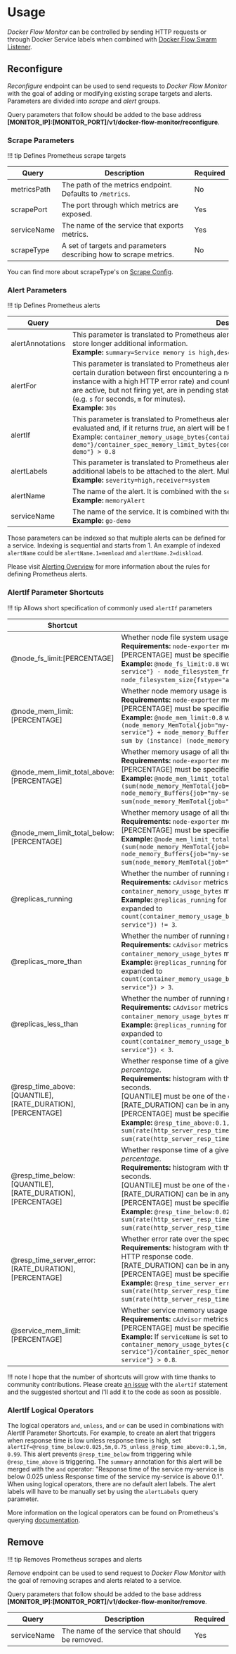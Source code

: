 # Usage

*Docker Flow Monitor* can be controlled by sending HTTP requests or through Docker Service labels when combined with [Docker Flow Swarm Listener](http://swarmlistener.dockerflow.com/).

## Reconfigure

*Reconfigure* endpoint can be used to send requests to *Docker Flow Monitor* with the goal of adding or modifying existing scrape targets and alerts. Parameters are divided into *scrape* and *alert* groups.

Query parameters that follow should be added to the base address **[MONITOR_IP]:[MONITOR_PORT]/v1/docker-flow-monitor/reconfigure**.

### Scrape Parameters

!!! tip
    Defines Prometheus scrape targets

|Query          |Description                                                                               |Required|
|---------------|------------------------------------------------------------------------------------------|--------|
|metricsPath    |The path of the metrics endpoint. Defaults to `/metrics`.                                 |No      |
|scrapePort     |The port through which metrics are exposed.                                               |Yes     |
|serviceName    |The name of the service that exports metrics.                                             |Yes     |
|scrapeType     |A set of targets and parameters describing how to scrape metrics.                         |No      |

You can find more about scrapeType's on [Scrape Config](https://prometheus.io/docs/operating/configuration/#scrape_config).

### Alert Parameters

!!! tip
    Defines Prometheus alerts

|Query          |Description                                                                               |Required|
|---------------|------------------------------------------------------------------------------------------|--------|
|alertAnnotations|This parameter is translated to Prometheus alert `ANNOTATIONS` statement. Annotations are used to store longer additional information.<br>**Example:** `summary=Service memory is high,description=Do something or start panicking`|No|
|alertFor       |This parameter is translated to Prometheus alert `FOR` statement. It causes Prometheus to wait for a certain duration between first encountering a new expression output vector element (like an instance with a high HTTP error rate) and counting an alert as firing for this element. Elements that are active, but not firing yet, are in pending state. This parameter expects a number with time suffix (e.g. `s` for seconds, `m` for minutes).<br>**Example:** `30s`|No|
|alertIf        |This parameter is translated to Prometheus alert `IF` statement. It is an expression that will be evaluated and, if it returns *true*, an alert will be fired.<br>Example: `container_memory_usage_bytes{container_label_com_docker_swarm_service_name="go-demo"}/container_spec_memory_limit_bytes{container_label_com_docker_swarm_service_name="go-demo"} > 0.8`|Yes|
|alertLabels    |This parameter is translated to Prometheus alert `LABELS` statement. It allows specifying a set of additional labels to be attached to the alert. Multiple labels can be separated with comma (`,`).<br>**Example:** `severity=high,receiver=system`|No|
|alertName      |The name of the alert. It is combined with the `serviceName` thus producing an unique identifier.<br>**Example:** `memoryAlert`|Yes|
|serviceName    |The name of the service. It is combined with the `alertName` thus producing an unique identifier.<br>**Example:** `go-demo`|Yes|

Those parameters can be indexed so that multiple alerts can be defined for a service. Indexing is sequential and starts from 1. An example of indexed `alertName` could be `alertName.1=memload` and `alertName.2=diskload`.

Please visit [Alerting Overview](https://prometheus.io/docs/alerting/overview/) for more information about the rules for defining Prometheus alerts.

### AlertIf Parameter Shortcuts

!!! tip
    Allows short specification of commonly used `alertIf` parameters

|Shortcut                          |Description                                                    |
|----------------------------------|---------------------------------------------------------------|
|@node_fs_limit:[PERCENTAGE]       |Whether node file system usage is over specified percentage of the total available file system size.<br>**Requirements:** `node-exporter` metrics<br>[PERCENTAGE] must be specified as a decimal value (e.g. `0.8` equals `80%`).<br>**Example:** `@node_fs_limit:0.8` would be expanded to `(node_filesystem_size{fstype="aufs", job="my-service"} - node_filesystem_free{fstype="aufs", job="my-service"}) / node_filesystem_size{fstype="aufs", job="my-service"} > 0.8`.|
|@node_mem_limit:[PERCENTAGE]      |Whether node memory usage is over specified percentage of the total node memory.<br>**Requirements:** `node-exporter` metrics<br>[PERCENTAGE] must be specified as a decimal value (e.g. `0.8` equals `80%`).<br>**Example:** `@node_mem_limit:0.8` would be expanded to `(sum by (instance) (node_memory_MemTotal{job="my-service"}) - sum by (instance) (node_memory_MemFree{job="my-service"} + node_memory_Buffers{job="my-service"} + node_memory_Cached{job="my-service"})) / sum by (instance) (node_memory_MemTotal{job="my-service"}) > 0.8`.|
|@node_mem_limit_total_above:[PERCENTAGE]|Whether memory usage of all the nodes is over the specified percentage of the total memory.<br>**Requirements:** `node-exporter` metrics<br>[PERCENTAGE] must be specified as a decimal value (e.g. `0.8` equals `80%`).<br>**Example:** `@node_mem_limit_total_above:0.8` would be expanded to `(sum(node_memory_MemTotal{job="my-service"}) - sum(node_memory_MemFree{job="my-service"} + node_memory_Buffers{job="my-service"} + node_memory_Cached{job="my-service"})) / sum(node_memory_MemTotal{job="my-service"}) > 0.8`.|
|@node_mem_limit_total_below:[PERCENTAGE]|Whether memory usage of all the nodes is below the specified percentage of the total memory.<br>**Requirements:** `node-exporter` metrics<br>[PERCENTAGE] must be specified as a decimal value (e.g. `0.8` equals `80%`).<br>**Example:** `@node_mem_limit_total_below:0.4` would be expanded to `(sum(node_memory_MemTotal{job="my-service"}) - sum(node_memory_MemFree{job="my-service"} + node_memory_Buffers{job="my-service"} + node_memory_Cached{job="my-service"})) / sum(node_memory_MemTotal{job="my-service"}) < 0.4`.|
|@replicas_running|Whether the number of running replicas is as desired.<br>**Requirements:** `cAdvisor` metrics and a service running in the replicated mode. The alert uses `container_memory_usage_bytes` metric only as a way to count the number of running containers.<br>**Example:** `@replicas_running` for a service with the number of desired replicas set to `3` would be expanded to `count(container_memory_usage_bytes{container_label_com_docker_swarm_service_name="my-service"}) != 3`.|
|@replicas_more_than|Whether the number of running replicas is more than desired.<br>**Requirements:** `cAdvisor` metrics and a service running in the replicated mode. The alert uses `container_memory_usage_bytes` metric only as a way to count the number of running containers.<br>**Example:** `@replicas_running` for a service with the number of desired replicas set to `3` would be expanded to `count(container_memory_usage_bytes{container_label_com_docker_swarm_service_name="my-service"}) > 3`.|
|@replicas_less_than|Whether the number of running replicas is less than desired.<br>**Requirements:** `cAdvisor` metrics and a service running in the replicated mode. The alert uses `container_memory_usage_bytes` metric only as a way to count the number of running containers.<br>**Example:** `@replicas_running` for a service with the number of desired replicas set to `3` would be expanded to `count(container_memory_usage_bytes{container_label_com_docker_swarm_service_name="my-service"}) < 3`.|
|@resp_time_above:[QUANTILE],[RATE_DURATION],[PERCENTAGE]|Whether response time of a given *quantile* over the specified *rate duration* is above the set *percentage*.<br>**Requirements:** histogram with the name `http_server_resp_time` and with response times expessed in seconds.<br>[QUANTILE] must be one of the quantiles defined in the metric.<br>[RATE_DURATION] can be in any format supported by Prometheus (e.g. `5m`).<br>[PERCENTAGE] must be specified as a decimal value (e.g. `0.8` equals `80%`).<br>**Example:** `@resp_time_above:0.1,5m,0.9999` would be expanded to `sum(rate(http_server_resp_time_bucket{job="my-service", le="0.1"}[5m])) / sum(rate(http_server_resp_time_count{job="my-service"}[5m])) < 0.9999`.|
|@resp_time_below:[QUANTILE],[RATE_DURATION],[PERCENTAGE]|Whether response time of a given *quantile* over the specified *rate duration* is below the set *percentage*.<br>**Requirements:** histogram with the name `http_server_resp_time` and with response times expessed in seconds.<br>[QUANTILE] must be one of the quantiles defined in the metric.<br>[RATE_DURATION] can be in any format supported by Prometheus (e.g. `5m`).<br>[PERCENTAGE] must be specified as a decimal value (e.g. `0.8` equals `80%`).<br>**Example:** `@resp_time_below:0.025,5m,0.75` would be expanded to `sum(rate(http_server_resp_time_bucket{job="my-service", le="0.025"}[5m])) / sum(rate(http_server_resp_time_count{job="my-service"}[5m])) > 0.75`.|
|@resp_time_server_error:[RATE_DURATION],[PERCENTAGE]|Whether error rate over the specified *rate duration* is below the set *percentage*.<br>**Requirements:** histogram with the name `http_server_resp_time` and with label `code` set to value of the HTTP response code.<br>[RATE_DURATION] can be in any format supported by Prometheus (e.g. `5m`).<br>[PERCENTAGE] must be specified as a decimal value (e.g. `0.8` equals `80%`).<br>**Example:** `@resp_time_server_error:5m,0.001` would be expanded to `sum(rate(http_server_resp_time_count{job="my-service", code=~"^5..$$"}[5m])) / sum(rate(http_server_resp_time_count{job="my-service"}[5m])) > 0.001`.|
|@service_mem_limit:[PERCENTAGE]   |Whether service memory usage is over specified percentage of the service memory limit.<br>**Requirements:** `cAdvisor` metrics and service memory limit specified as service resource.<br>[PERCENTAGE] must be specified as a decimal value (e.g. `0.8` equals `80%`).<br>**Example:** If `serviceName` is set to `my-service`, `@service_mem_limit:0.8` would be expanded to `container_memory_usage_bytes{container_label_com_docker_swarm_service_name="my-service"}/container_spec_memory_limit_bytes{container_label_com_docker_swarm_service_name="my-service"} > 0.8`.|

!!! note
    I hope that the number of shortcuts will grow with time thanks to community contributions. Please create [an issue](https://github.com/vfarcic/docker-flow-monitor/issues) with the `alertIf` statement and the suggested shortcut and I'll add it to the code as soon as possible.

### AlertIf Logical Operators

The logical operators `and`, `unless`, and `or` can be used in combinations with AlertIf Parameter Shortcuts. For example, to create an alert that triggers when response time is low unless response time is high, set `alertIf=@resp_time_below:0.025,5m,0.75_unless_@resp_time_above:0.1,5m,0.99`. This alert prevents `@resp_time_below` from triggering while `@resp_time_above` is triggering. The `summary` annotation for this alert will be merged with the `and` operator: "Response time of the service my-service is below 0.025 unless Response time of the service my-service is above 0.1". When using logical operators, there are no default alert labels. The alert labels will have to be manually set by using the `alertLabels` query parameter.

 More information on the logical operators can be found on Prometheus's querying [documentation](https://prometheus.io/docs/prometheus/latest/querying/operators/#logical-set-binary-operators).

## Remove

!!! tip
    Removes Prometheus scrapes and alerts

*Remove* endpoint can be used to send request to *Docker Flow Monitor* with the goal of removing scrapes and alerts related to a service.

Query parameters that follow should be added to the base address **[MONITOR_IP]:[MONITOR_PORT]/v1/docker-flow-monitor/remove**.

|Query          |Description                                                                               |Required|
|---------------|------------------------------------------------------------------------------------------|--------|
|serviceName    |The name of the service that should be removed.                                           |Yes     |
